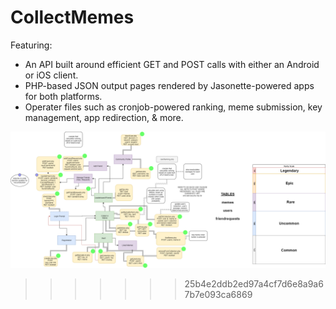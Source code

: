 # CollectMemes

Featuring:
* An API built around efficient GET and POST calls with either an Android or iOS client. 
* PHP-based JSON output pages rendered by Jasonette-powered apps for both platforms.
* Operater files such as cronjob-powered ranking, meme submission, key management, app redirection, & more.

![Backend Diagram](/graphic.png)
>>>>>>> 25b4e2ddb2ed97a4cf7d6e8a9a67b7e093ca6869
